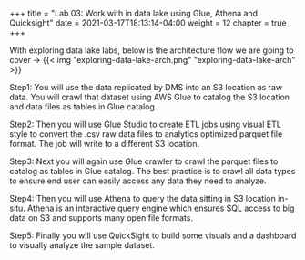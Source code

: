 +++
title = "Lab 03: Work with in data lake using Glue, Athena and Quicksight"
date = 2021-03-17T18:13:14-04:00
weight = 12
chapter = true
+++

With exploring data lake labs, below is the architecture flow we are going to cover ->
{{< img "exploring-data-lake-arch.png" "exploring-data-lake-arch" >}}

Step1: You will use the data replicated by DMS into an S3 location as raw data. You will crawl that dataset using AWS Glue to catalog the S3 location and data files as tables in Glue catalog.

Step2: Then you will use Glue Studio to create ETL jobs using visual ETL style to convert the .csv raw data files to analytics optimized parquet file format. The job will write to a different S3 location.

Step3: Next you will again use Glue crawler to crawl the parquet files to catalog as tables in Glue catalog.
The best practice is to crawl all data types to ensure end user can easily access any data they need to analyze.

Step4: Then you will use Athena to query the data sitting in S3 location in-situ. Athena is an interactive query engine which ensures SQL access to big data on S3 and supports many open file formats.

Step5: Finally you will use QuickSight to build some visuals and a dashboard to visually analyze the sample dataset.